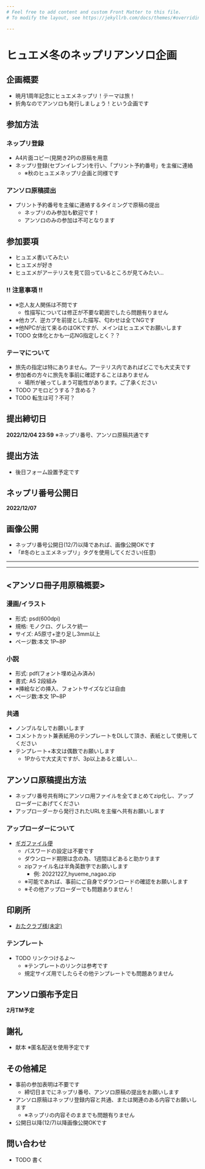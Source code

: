 ```yaml
---
# Feel free to add content and custom Front Matter to this file.
# To modify the layout, see https://jekyllrb.com/docs/themes/#overriding-theme-defaults

---
```


# ヒュエメ冬のネップリアンソロ企画

## 企画概要
* 暁月1周年記念にヒュエメネップリ！テーマは旅！
* 折角なのでアンソロも発行しましょう！という企画です

## 参加方法
### ネップリ登録
* A4片面コピー(見開き2P)の原稿を用意
* ネップリ登録(セブンイレブン)を行い、「プリント予約番号」を主催に連絡
  * ※秋のヒュエメネップリ企画と同様です

### アンソロ原稿提出
* プリント予約番号を主催に連絡するタイミングで原稿の提出
  * ネップリのみ参加も歓迎です！
  * アンソロのみの参加は不可となります

## 参加要項
* ヒュエメ書いてみたい
* ヒュエメが好き
* ヒュエメがアーテリスを見て回っているところが見てみたい...
### !! 注意事項 !!
* ※恋人友人関係は不問です
    * 性描写については修正が不要な範囲でしたら問題有りません
* ※他カプ、逆カプを前提とした描写、匂わせは全てNGです
* ※他NPCが出て来るのはOKですが、メインはヒュエメでお願いします
* TODO 女体化とかも一応NG指定しとく？？
### テーマについて
* 旅先の指定は特にありません。アーテリス内であればどこでも大丈夫です
* 参加者の方々に旅先を事前に確認することはありません
    * 場所が被ってしまう可能性があります。ご了承ください
* TODO アモロどうする？含める？
* TODO 転生は可？不可？

## 提出締切日
__2022/12/04 23:59__
※ネップリ番号、アンソロ原稿共通です

## 提出方法
* 後日フォーム設置予定です

## ネップリ番号公開日
 __2022/12/07__

## 画像公開
* ネップリ番号公開日(12/7)以降であれば、画像公開OKです
* 「#冬のヒュエメネップリ」タグを使用してください(任意)

---
---
## <アンソロ冊子用原稿概要>
### 漫画/イラスト
* 形式: psd(600dpi)
* 規格: モノクロ、グレスケ統一
* サイズ: A5原寸+塗り足し3mm以上
* ページ数:本文 1P~8P
### 小説
* 形式: pdf(フォント埋め込み済み)
* 書式: A5 2段組み
* ※挿絵などの挿入、フォントサイズなどは自由
* ページ数:本文 1P~8P
### 共通
* ノンブルなしでお願いします
*  コメントカット兼表紙用のテンプレートをDLして頂き、表紙として使用してください
* テンプレート+本文は偶数でお願いします
    * 1Pからで大丈夫ですが、3p以上あると嬉しい…

## アンソロ原稿提出方法
* ネップリ番号共有時にアンソロ用ファイルを全てまとめてzip化し、アップローダーにあげてください
* アップローダーから発行されたURLを主催へ共有お願いします
### アップローダーについて
* [ギガファイル便](https://gigafile.nu/)
    * パスワードの設定は不要です
    * ダウンロード期限は念の為、1週間ほどあると助かります
    * zipファイル名は半角英数字でお願いします
        * 例: 20221227_hyueme_nagao.zip
    * ※可能であれば、事前にご自身でダウンロードの確認をお願いします
    * ※その他アップローダーでも問題ありません！

## 印刷所
* [おたクラブ様(未定)]()
### テンプレート
* TODO リンクつけるよ〜
    * ※テンプレートのリンクは参考です
    * 規定サイズ用でしたらその他テンプレートでも問題ありません

## アンソロ頒布予定日
__2月TM予定__

## 謝礼
* 献本
※匿名配送を使用予定です

## その他補足
* 事前の参加表明は不要です
    * 締切日までにネップリ番号、アンソロ原稿の提出をお願いします
* アンソロ原稿はネップリ登録内容と共通、または関連のある内容でお願いします
    * ※ネップリの内容そのままでも問題有りません
* 公開日以降(12/7)以降画像公開OKです

## 問い合わせ
* TODO 書く



